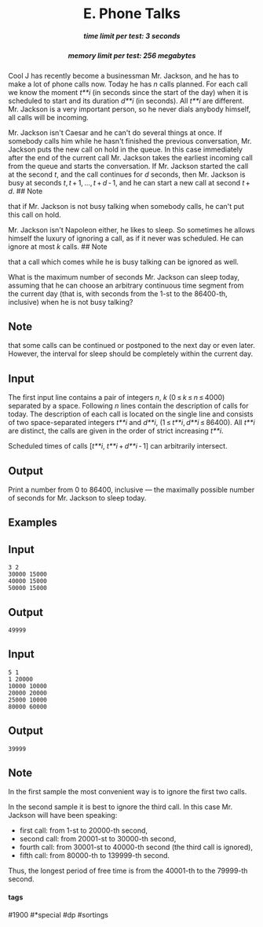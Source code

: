 <h1 style='text-align: center;'> E. Phone Talks</h1>

<h5 style='text-align: center;'>time limit per test: 3 seconds</h5>
<h5 style='text-align: center;'>memory limit per test: 256 megabytes</h5>

Cool J has recently become a businessman Mr. Jackson, and he has to make a lot of phone calls now. Today he has *n* calls planned. For each call we know the moment *t**i* (in seconds since the start of the day) when it is scheduled to start and its duration *d**i* (in seconds). All *t**i* are different. Mr. Jackson is a very important person, so he never dials anybody himself, all calls will be incoming.

Mr. Jackson isn't Caesar and he can't do several things at once. If somebody calls him while he hasn't finished the previous conversation, Mr. Jackson puts the new call on hold in the queue. In this case immediately after the end of the current call Mr. Jackson takes the earliest incoming call from the queue and starts the conversation. If Mr. Jackson started the call at the second *t*, and the call continues for *d* seconds, then Mr. Jackson is busy at seconds *t*, *t* + 1, ..., *t* + *d* - 1, and he can start a new call at second *t* + *d*. ## Note

 that if Mr. Jackson is not busy talking when somebody calls, he can't put this call on hold.

Mr. Jackson isn't Napoleon either, he likes to sleep. So sometimes he allows himself the luxury of ignoring a call, as if it never was scheduled. He can ignore at most *k* calls. ## Note

 that a call which comes while he is busy talking can be ignored as well.

What is the maximum number of seconds Mr. Jackson can sleep today, assuming that he can choose an arbitrary continuous time segment from the current day (that is, with seconds from the 1-st to the 86400-th, inclusive) when he is not busy talking?

## Note

 that some calls can be continued or postponed to the next day or even later. However, the interval for sleep should be completely within the current day.

## Input

The first input line contains a pair of integers *n*, *k* (0 ≤ *k* ≤ *n* ≤ 4000) separated by a space. Following *n* lines contain the description of calls for today. The description of each call is located on the single line and consists of two space-separated integers *t**i* and *d**i*, (1 ≤ *t**i*, *d**i* ≤ 86400). All *t**i* are distinct, the calls are given in the order of strict increasing *t**i*.

Scheduled times of calls [*t**i*, *t**i* + *d**i* - 1] can arbitrarily intersect.

## Output

Print a number from 0 to 86400, inclusive — the maximally possible number of seconds for Mr. Jackson to sleep today.

## Examples

## Input


```
3 2  
30000 15000  
40000 15000  
50000 15000  

```
## Output


```
49999  

```
## Input


```
5 1  
1 20000  
10000 10000  
20000 20000  
25000 10000  
80000 60000  

```
## Output


```
39999  

```
## Note

In the first sample the most convenient way is to ignore the first two calls.

In the second sample it is best to ignore the third call. In this case Mr. Jackson will have been speaking:

* first call: from 1-st to 20000-th second,
* second call: from 20001-st to 30000-th second,
* fourth call: from 30001-st to 40000-th second (the third call is ignored),
* fifth call: from 80000-th to 139999-th second.

Thus, the longest period of free time is from the 40001-th to the 79999-th second.



#### tags 

#1900 #*special #dp #sortings 